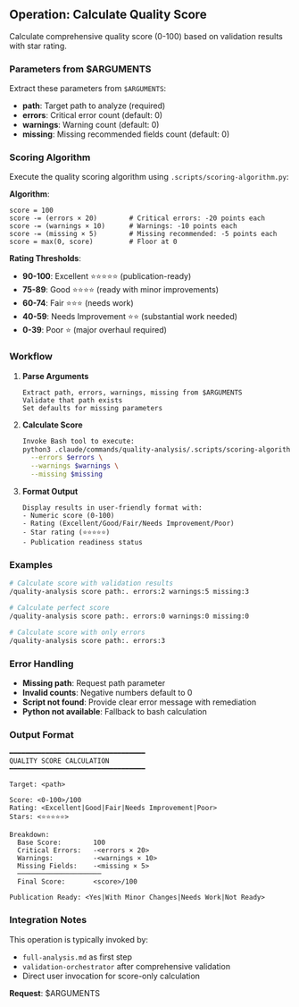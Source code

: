 ## Operation: Calculate Quality Score

Calculate comprehensive quality score (0-100) based on validation results with star rating.

### Parameters from $ARGUMENTS

Extract these parameters from `$ARGUMENTS`:

- **path**: Target path to analyze (required)
- **errors**: Critical error count (default: 0)
- **warnings**: Warning count (default: 0)
- **missing**: Missing recommended fields count (default: 0)

### Scoring Algorithm

Execute the quality scoring algorithm using `.scripts/scoring-algorithm.py`:

**Algorithm**:
```
score = 100
score -= (errors × 20)        # Critical errors: -20 points each
score -= (warnings × 10)      # Warnings: -10 points each
score -= (missing × 5)        # Missing recommended: -5 points each
score = max(0, score)         # Floor at 0
```

**Rating Thresholds**:
- **90-100**: Excellent ⭐⭐⭐⭐⭐ (publication-ready)
- **75-89**: Good ⭐⭐⭐⭐ (ready with minor improvements)
- **60-74**: Fair ⭐⭐⭐ (needs work)
- **40-59**: Needs Improvement ⭐⭐ (substantial work needed)
- **0-39**: Poor ⭐ (major overhaul required)

### Workflow

1. **Parse Arguments**
   ```
   Extract path, errors, warnings, missing from $ARGUMENTS
   Validate that path exists
   Set defaults for missing parameters
   ```

2. **Calculate Score**
   ```bash
   Invoke Bash tool to execute:
   python3 .claude/commands/quality-analysis/.scripts/scoring-algorithm.py \
     --errors $errors \
     --warnings $warnings \
     --missing $missing
   ```

3. **Format Output**
   ```
   Display results in user-friendly format with:
   - Numeric score (0-100)
   - Rating (Excellent/Good/Fair/Needs Improvement/Poor)
   - Star rating (⭐⭐⭐⭐⭐)
   - Publication readiness status
   ```

### Examples

```bash
# Calculate score with validation results
/quality-analysis score path:. errors:2 warnings:5 missing:3

# Calculate perfect score
/quality-analysis score path:. errors:0 warnings:0 missing:0

# Calculate score with only errors
/quality-analysis score path:. errors:3
```

### Error Handling

- **Missing path**: Request path parameter
- **Invalid counts**: Negative numbers default to 0
- **Script not found**: Provide clear error message with remediation
- **Python not available**: Fallback to bash calculation

### Output Format

```
━━━━━━━━━━━━━━━━━━━━━━━━━━━━━━━━━━
QUALITY SCORE CALCULATION
━━━━━━━━━━━━━━━━━━━━━━━━━━━━━━━━━━

Target: <path>

Score: <0-100>/100
Rating: <Excellent|Good|Fair|Needs Improvement|Poor>
Stars: <⭐⭐⭐⭐⭐>

Breakdown:
  Base Score:        100
  Critical Errors:   -<errors × 20>
  Warnings:          -<warnings × 10>
  Missing Fields:    -<missing × 5>
  ─────────────────────
  Final Score:       <score>/100

Publication Ready: <Yes|With Minor Changes|Needs Work|Not Ready>
```

### Integration Notes

This operation is typically invoked by:
- `full-analysis.md` as first step
- `validation-orchestrator` after comprehensive validation
- Direct user invocation for score-only calculation

**Request**: $ARGUMENTS
